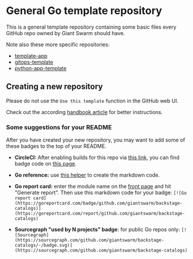 # General Go template repository

This is a general template repository containing some basic files every GitHub repo owned by Giant Swarm should have.

Note also these more specific repositories:

- [template-app](https://github.com/giantswarm/template-app)
- [gitops-template](https://github.com/giantswarm/gitops-template)
- [python-app-template](https://github.com/giantswarm/python-app-template)

## Creating a new repository

Please do not use the `Use this template` function in the GitHub web UI.

Check out the according [handbook article](https://handbook.giantswarm.io/docs/dev-and-releng/repository/go/) for better instructions.

### Some suggestions for your README

After you have created your new repository, you may want to add some of these badges to the top of your README.

- **CircleCI:** After enabling builds for this repo via [this link](https://circleci.com/setup-project/gh/giantswarm/backstage-catalogs), you can find badge code on [this page](https://app.circleci.com/settings/project/github/giantswarm/backstage-catalogs/status-badges).

- **Go reference:** use [this helper](https://pkg.go.dev/badge/) to create the markdown code.

- **Go report card:** enter the module name on the [front page](https://goreportcard.com/) and hit "Generate report". Then use this markdown code for your badge: `[![Go report card](https://goreportcard.com/badge/github.com/giantswarm/backstage-catalogs)](https://goreportcard.com/report/github.com/giantswarm/backstage-catalogs)`

- **Sourcegraph "used by N projects" badge**: for public Go repos only: `[![Sourcegraph](https://sourcegraph.com/github.com/giantswarm/backstage-catalogs/-/badge.svg)](https://sourcegraph.com/github.com/giantswarm/backstage-catalogs)`
